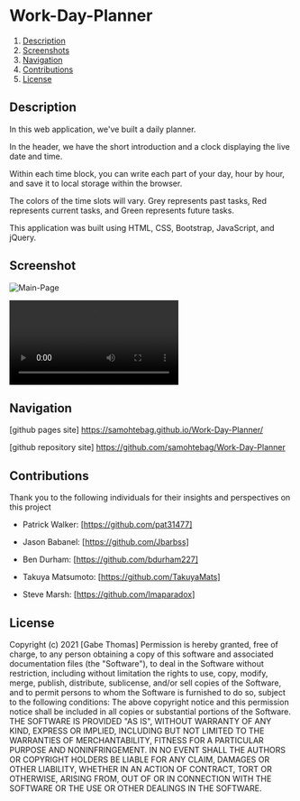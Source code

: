 # Work-Day-Planner

1. [Description](#desc)
2. [Screenshots](#screenshot)
3. [Navigation](#nav)
4. [Contributions](#contrib)
5. [License](#license)


<a name="desc"></a>

## Description

In this web application, we've built a daily planner.

In the header, we have the short introduction and a clock displaying the live date and time.

Within each time block, you can write each part of your day, hour by hour, and save it to local storage within the browser.

The colors of the time slots will vary. Grey represents past tasks, Red represents current tasks, and Green represents future tasks.

This application was built using HTML, CSS, Bootstrap, JavaScript, and jQuery.



<a name="screenshot"></a>

## Screenshot

![Main-Page](https://i.imgur.com/kJLeNWB.jpg)

![Gif](https://i.imgur.com/avj5MwU.mp4)



<a name="nav"></a>

## Navigation


[github pages site] https://samohtebag.github.io/Work-Day-Planner/

[github repository site] https://github.com/samohtebag/Work-Day-Planner



<a name="contrib"></a>

## Contributions

Thank you to the following individuals for their insights and perspectives on this project

- Patrick Walker: [https://github.com/pat31477]

- Jason Babanel: [https://github.com/Jbarbss]

- Ben Durham: [https://github.com/bdurham227]

- Takuya Matsumoto: [https://github.com/TakuyaMats]

- Steve Marsh: [https://github.com/Imaparadox]


<a name="license"></a>
## License

Copyright (c) 2021 [Gabe Thomas]
Permission is hereby granted, free of charge, to any person obtaining a copy of this software and associated documentation files (the "Software"), to deal in the Software without restriction, including without limitation the rights to use, copy, modify, merge, publish, distribute, sublicense, and/or sell copies of the Software, and to permit persons to whom the Software is furnished to do so, subject to the following conditions:
The above copyright notice and this permission notice shall be included in all copies or substantial portions of the Software.
THE SOFTWARE IS PROVIDED "AS IS", WITHOUT WARRANTY OF ANY KIND, EXPRESS OR IMPLIED, INCLUDING BUT NOT LIMITED TO THE WARRANTIES OF MERCHANTABILITY, FITNESS FOR A PARTICULAR PURPOSE AND NONINFRINGEMENT. IN NO EVENT SHALL THE AUTHORS OR COPYRIGHT HOLDERS BE LIABLE FOR ANY CLAIM, DAMAGES OR OTHER LIABILITY, WHETHER IN AN ACTION OF CONTRACT, TORT OR OTHERWISE, ARISING FROM, OUT OF OR IN CONNECTION WITH THE SOFTWARE OR THE USE OR OTHER DEALINGS IN THE SOFTWARE.
